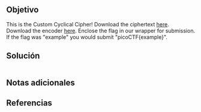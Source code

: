 ## Objetivo
This is the Custom Cyclical Cipher! Download the ciphertext [here](https://artifacts.picoctf.net/c_titan/47/ciphertext). Download the encoder [here](https://artifacts.picoctf.net/c_titan/47/convert.py). Enclose the flag in our wrapper for submission. If the flag was "example" you would submit "picoCTF{example}".
## Solución
```

```
## Notas adicionales

## Referencias